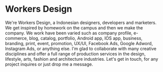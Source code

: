 # Workers Design

We're Workers Design, a Indonesian designers, developers and marketers. We get inspired by homework on the campus and then we make the company. We work have been varied such as company profile, e-commerce, blog, catalog, portfolio, Android app, IOS app, business, branding, print, event, promotion, UX/UI, Facebook Ads, Google Adword, Instagram Ads, or anything else. I'm glad to collaborate with many creative disciplines and offer a full range of production services in the design, lifestyle, arts, fashion and architecture industries. Let's get in touch, for any project inquires or just drop me a message.
